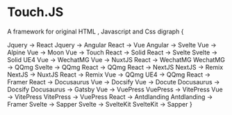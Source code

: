 # Touch.JS

A framework for original HTML , Javascript and Css
digraph {

Jquery -> React
Jquery -> Angular
React -> Vue
Angular -> Svelte
Vue -> Alpine
Vue -> Moon
Vue -> Touch
React -> Solid
React -> Svelte
Svelte -> Solid
UE4
Vue -> WechatMG
Vue -> NuxtJS
React -> WechatMG
WechatMG -> QQmg
Svelte -> QQmg
React -> QQmg
React -> NextJS
NextJS -> Remix
NextJS -> NuxtJS
React -> Remix
Vue -> QQmg
UE4 -> QQmg
React -> Framer
React -> Docusaurus
Vue -> Docsify
Vue -> Docute
Docusaurus -> Docsify
Docusaurus -> Gatsby
Vue -> VuePress
VuePress -> VitePress
Vue -> VitePress
VitePress -> VuePress
React -> Antdlanding
Antdlanding -> Framer
Svelte -> Sapper
Svelte -> SvelteKit
SvelteKit -> Sapper
}
